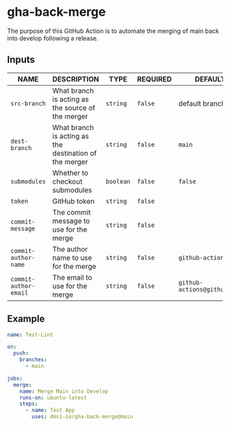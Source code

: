 # gha-back-merge

The purpose of this GitHub Action is to automate the merging of main back into develop following a release.

## Inputs

| NAME                  | DESCRIPTION                                            | TYPE      | REQUIRED | DEFAULT                     |
| --------------------- | ------------------------------------------------------ | --------- | -------- | --------------------------- |
| `src-branch`          | What branch is acting as the source of the merger      | `string`  | `false`  | default branch              |
| `dest-branch`         | What branch is acting as the destination of the merger | `string`  | `false`  | `main`                      |
| `submodules`          | Whether to checkout submodules                         | `boolean` | `false`  | `false`                     |
| `token`               | GitHub token                                           | `string`  | `false`  |                             |
| `commit-message`      | The commit message to use for the merge                | `string`  | `false`  |                             |
| `commit-author-name`  | The author name to use for the merge                   | `string`  | `false`  | `github-actions`            |
| `commit-author-email` | The email to use for the merge                         | `string`  | `false`  | `github-actions@github.com` |

## Example

```yaml
name: Test-Lint

on:
  push:
    branches:
      - main

jobs:
  merge:
    name: Merge Main into Develop
    runs-on: ubuntu-latest
    steps:
      - name: Test App
        uses: dmsi-io/gha-back-merge@main
```
